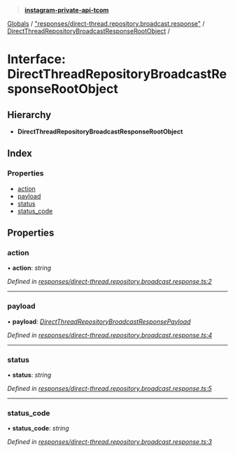> **[instagram-private-api-tcom](../README.md)**

[Globals](../README.md) / ["responses/direct-thread.repository.broadcast.response"](../modules/_responses_direct_thread_repository_broadcast_response_.md) / [DirectThreadRepositoryBroadcastResponseRootObject](_responses_direct_thread_repository_broadcast_response_.directthreadrepositorybroadcastresponserootobject.md) /

# Interface: DirectThreadRepositoryBroadcastResponseRootObject

## Hierarchy

* **DirectThreadRepositoryBroadcastResponseRootObject**

## Index

### Properties

* [action](_responses_direct_thread_repository_broadcast_response_.directthreadrepositorybroadcastresponserootobject.md#action)
* [payload](_responses_direct_thread_repository_broadcast_response_.directthreadrepositorybroadcastresponserootobject.md#payload)
* [status](_responses_direct_thread_repository_broadcast_response_.directthreadrepositorybroadcastresponserootobject.md#status)
* [status_code](_responses_direct_thread_repository_broadcast_response_.directthreadrepositorybroadcastresponserootobject.md#status_code)

## Properties

###  action

• **action**: *string*

*Defined in [responses/direct-thread.repository.broadcast.response.ts:2](https://github.com/cuonglnhust/instagram-private-api-tcom/blob/3e16058/src/responses/direct-thread.repository.broadcast.response.ts#L2)*

___

###  payload

• **payload**: *[DirectThreadRepositoryBroadcastResponsePayload](_responses_direct_thread_repository_broadcast_response_.directthreadrepositorybroadcastresponsepayload.md)*

*Defined in [responses/direct-thread.repository.broadcast.response.ts:4](https://github.com/cuonglnhust/instagram-private-api-tcom/blob/3e16058/src/responses/direct-thread.repository.broadcast.response.ts#L4)*

___

###  status

• **status**: *string*

*Defined in [responses/direct-thread.repository.broadcast.response.ts:5](https://github.com/cuonglnhust/instagram-private-api-tcom/blob/3e16058/src/responses/direct-thread.repository.broadcast.response.ts#L5)*

___

###  status_code

• **status_code**: *string*

*Defined in [responses/direct-thread.repository.broadcast.response.ts:3](https://github.com/cuonglnhust/instagram-private-api-tcom/blob/3e16058/src/responses/direct-thread.repository.broadcast.response.ts#L3)*